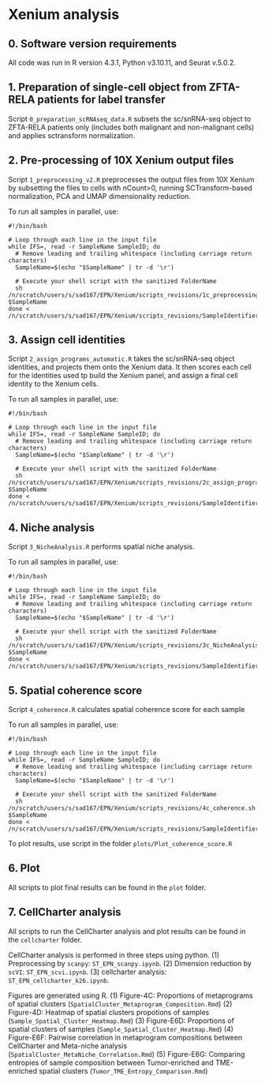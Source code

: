 # Xenium analysis


## 0. Software version requirements 

All code was run in R version 4.3.1, Python v3.10.11, and Seurat v.5.0.2. 


## 1. Preparation of single-cell object from ZFTA-RELA patients for label transfer
Script `0_preparation_scRNAseq_data.R` subsets the sc/snRNA-seq object to ZFTA-RELA patients only (includes both malignant and non-malignant cells) and applies sctransform normalization.

## 2. Pre-processing of 10X Xenium output files
Script `1_preprocessing_v2.R` preprocesses the output files from 10X Xenium by subsetting the files to cells with nCount>0, running SCTransform-based normalization, PCA and UMAP dimensionality reduction.

To run all samples in parallel, use:

```
#!/bin/bash

# Loop through each line in the input file
while IFS=, read -r SampleName SampleID; do
  # Remove leading and trailing whitespace (including carriage return characters)
  SampleName=$(echo "$SampleName" | tr -d '\r')

  # Execute your shell script with the sanitized FolderName
  sh /n/scratch/users/s/sad167/EPN/Xenium/scripts_revisions/1c_preprocessing_v2.sh $SampleName
done < /n/scratch/users/s/sad167/EPN/Xenium/scripts_revisions/SampleIdentifier.csv
```



## 3. Assign cell identities
Script `2_assign_programs_automatic.R` takes the sc/snRNA-seq object identities, and projects them onto the Xenium data. It then scores each cell for the identities used tp build the Xenium panel, and assign a final cell identity to the Xenium cells.

To run all samples in parallel, use:

```
#!/bin/bash

# Loop through each line in the input file
while IFS=, read -r SampleName SampleID; do
  # Remove leading and trailing whitespace (including carriage return characters)
  SampleName=$(echo "$SampleName" | tr -d '\r')

  # Execute your shell script with the sanitized FolderName
  sh /n/scratch/users/s/sad167/EPN/Xenium/scripts_revisions/2c_assign_programs_automatic.sh $SampleName
done < /n/scratch/users/s/sad167/EPN/Xenium/scripts_revisions/SampleIdentifier.csv
```

## 4. Niche analysis
Script `3_NicheAnalysis.R` performs spatial niche analysis.


To run all samples in parallel, use:

```
#!/bin/bash

# Loop through each line in the input file
while IFS=, read -r SampleName SampleID; do
  # Remove leading and trailing whitespace (including carriage return characters)
  SampleName=$(echo "$SampleName" | tr -d '\r')

  # Execute your shell script with the sanitized FolderName
  sh /n/scratch/users/s/sad167/EPN/Xenium/scripts_revisions/3c_NicheAnalysis.sh $SampleName
done < /n/scratch/users/s/sad167/EPN/Xenium/scripts_revisions/SampleIdentifier.csv
```

## 5. Spatial coherence score
Script `4_coherence.R` calculates spatial coherence score for each sample

To run all samples in parallel, use:

```
#!/bin/bash

# Loop through each line in the input file
while IFS=, read -r SampleName SampleID; do
  # Remove leading and trailing whitespace (including carriage return characters)
  SampleName=$(echo "$SampleName" | tr -d '\r')

  # Execute your shell script with the sanitized FolderName
  sh /n/scratch/users/s/sad167/EPN/Xenium/scripts_revisions/4c_coherence.sh $SampleName
done < /n/scratch/users/s/sad167/EPN/Xenium/scripts_revisions/SampleIdentifier.csv
```

To plot results, use script in the folder `plots/Plot_coherence_score.R`


## 6. Plot
All scripts to plot final results can be found in the `plot` folder.

## 7. CellCharter analysis 
All scripts to run the CellCharter analysis and plot results can be found in the `cellcharter` folder. 

CellCharter analysis is performed in three steps using python.
(1) Preprocessing by `scanpy`: `ST_EPN_scanpy.ipynb`. 
(2) Dimension reduction by `scVI`: `ST_EPN_scvi.ipynb`. 
(3) cellcharter analysis: `ST_EPN_cellcharter_k26.ipynb`.

Figures are generated using R.
(1) Figure-4C: Proportions of metaprograms of spatial clusters (`SpatialCluster_Metaprogram_Composition.Rmd`)
(2) Figure-4D: Heatmap of spatial clusters propotions of samples (`Sample_Spatial_Cluster_Heatmap.Rmd`)
(3) Figure-E6D: Proportions of spatial clusters of samples (`Sample_Spatial_Cluster_Heatmap.Rmd`)
(4) Figure-E6F: Pairwise correlation in metaprogram compositions between CellCharter and Meta-niche analysis (`SpatialCluster_MetaNiche_Correlation.Rmd`)
(5) Figure-E6G: Comparing entropies of sample composition between Tumor-enriched and TME-enriched spatial clusters (`Tumor_TME_Entropy_Comparison.Rmd`)



